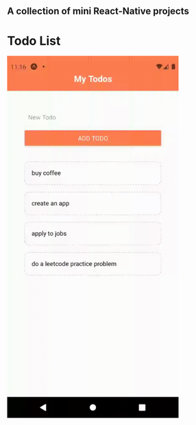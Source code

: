 ## A collection of mini React-Native projects

# Todo List
<img src="./assets/todo.gif" alt="todo" width="400"/>